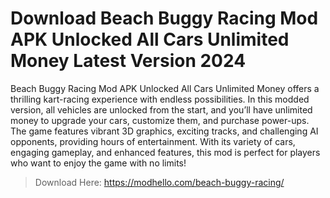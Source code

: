 # Download Beach Buggy Racing Mod APK Unlocked All Cars Unlimited Money Latest Version 2024

Beach Buggy Racing Mod APK Unlocked All Cars Unlimited Money offers a thrilling kart-racing experience with endless possibilities. In this modded version, all vehicles are unlocked from the start, and you’ll have unlimited money to upgrade your cars, customize them, and purchase power-ups. The game features vibrant 3D graphics, exciting tracks, and challenging AI opponents, providing hours of entertainment. With its variety of cars, engaging gameplay, and enhanced features, this mod is perfect for players who want to enjoy the game with no limits!

>Download Here: https://modhello.com/beach-buggy-racing/
